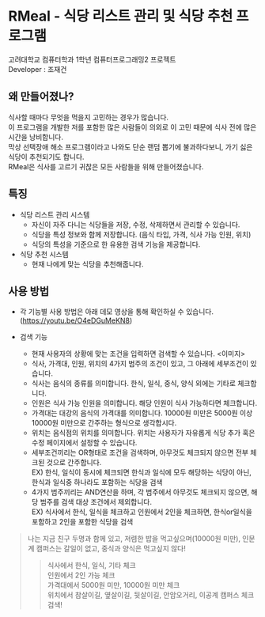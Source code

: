 # RMeal - 식당 리스트 관리 및 식당 추천 프로그램
고려대학교 컴퓨터학과 1학년 컴퓨터프로그래밍2 프로젝트   
Developer : 조재건

## 왜 만들어졌나?
식사할 때마다 무엇을 먹을지 고민하는 경우가 많습니다.  
이 프로그램을 개발한 저를 포함한 많은 사람들이 의외로 이 고민 때문에 식사 전에 많은 시간을 낭비합니다.  
막상 선택장애 해소 프로그램이라고 나와도 단순 랜덤 뽑기에 불과하다보니, 가기 싫은 식당이 추천되기도 합니다.  
RMeal은 식사를 고르기 귀찮은 모든 사람들을 위해 만들어졌습니다.

## 특징
* 식당 리스트 관리 시스템  
  * 자신이 자주 다니는 식당들을 저장, 수정, 삭제하면서 관리할 수 있습니다.
  * 식당을 특성 정보와 함께 저장합니다. (음식 타입, 가격, 식사 가능 인원, 위치)
  * 식당의 특성을 기준으로 한 유용한 검색 기능을 제공합니다.
* 식당 추천 시스템
  * 현재 나에게 맞는 식당을 추천해줍니다.
 
## 사용 방법
* 각 기능별 사용 방법은 아래 데모 영상을 통해 확인하실 수 있습니다.  
  (https://youtu.be/O4eDGuMeKN8)

* 검색 기능
  * 현재 사용자의 상황에 맞는 조건을 입력하면 검색할 수 있습니다.
  <이미지>
  * 식사, 가격대, 인원, 위치의 4가지 범주의 조건이 있고, 그 아래에 세부조건이 있습니다.
  * 식사는 음식의 종류를 의미합니다. 한식, 일식, 중식, 양식 외에는 기타로 체크합니다.
  * 인원은 식사 가능 인원을 의미합니다. 해당 인원이 식사 가능하다면 체크합니다.
  * 가격대는 대강의 음식의 가격대를 의미합니다. 10000원 미만은 5000원 이상 10000원 미만으로 간주하는 형식으로 생각합시다.
  * 위치는 음식점의 위치를 의미합니다. 위치는 사용자가 자유롭게 식당 추가 혹은 수정 페이지에서 설정할 수 있습니다.
  * 세부조건끼리는 OR형태로 조건을 검색하며, 아무것도 체크되지 않으면 전부 체크된 것으로 간주합니다.  
  EX) 한식, 일식이 동시에 체크되면 한식과 일식에 모두 해당하는 식당이 아닌, 한식과 일식중 하나라도 포함하는 식당을 검색
  * 4가지 범주끼리는 AND연산을 하며, 각 범주에서 아무것도 체크되지 않으면, 해당 범주를 검색 대상 조건에서 제외합니다.  
  EX) 식사에서 한식, 일식을 체크하고 인원에서 2인을 체크하면, 한식or일식을 포함하고 2인을 포함한 식당을 검색  
  
 > 나는 지금 친구 두명과 함께 있고, 저렴한 밥을 먹고싶으며(10000원 미만), 인문계 캠퍼스는 갈일이 없고, 중식과 양식은 먹고싶지 않다!
 >> 식사에서 한식, 일식, 기타 체크  
 >> 인원에서 2인 가능 체크  
 >> 가격대에서 5000원 미만, 10000원 미만 체크  
 >> 위치에서 참살이길, 옆살이길, 뒷살이길, 안암오거리, 이공계 캠퍼스 체크  
 >> 검색!

